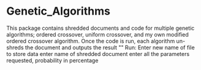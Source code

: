 # Genetic_Algorithms
This package contains shredded documents and code for multiple genetic algorithms; ordered crossover, uniform crossover, and my own modified ordered crossover algorithm. Once the code is run, each algorithm un-shreds the document and outputs the result
""
Run: Enter new name of file to store data
enter name of shredded document
enter all the parameters requested, probability in percentage
